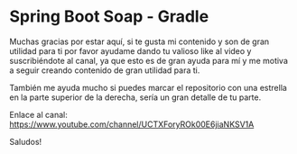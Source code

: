 # Spring Boot Soap - Gradle
Muchas gracias por estar aquí, si te gusta mi contenido y son de gran utilidad para ti por favor ayudame dando tu valioso like al video y suscribiéndote al canal, ya que esto es de gran ayuda para mí y me motiva a seguir creando contenido de gran utilidad para ti.

También me ayuda mucho si puedes marcar el repositorio con una estrella en la parte superior de la derecha, sería un gran detalle de tu parte.

Enlace al canal: https://www.youtube.com/channel/UCTXForyROk00E6jiaNKSV1A

Saludos!

